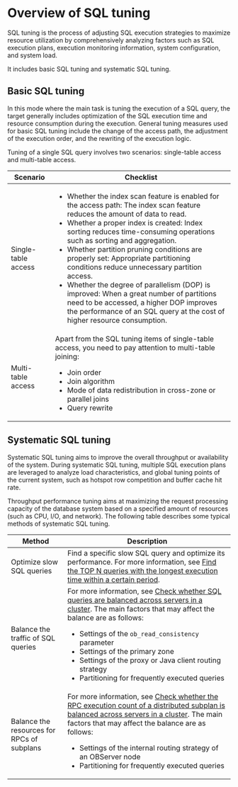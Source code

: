 # Overview of SQL tuning

SQL tuning is the process of adjusting SQL execution strategies to maximize resource utilization by comprehensively analyzing factors such as SQL execution plans, execution monitoring information, system configuration, and system load.

It includes basic SQL tuning and systematic SQL tuning.

## Basic SQL tuning

In this mode where the main task is tuning the execution of a SQL query, the target generally includes optimization of the SQL execution time and resource consumption during the execution. General tuning measures used for basic SQL tuning include the change of the access path, the adjustment of the execution order, and the rewriting of the execution logic.

Tuning of a single SQL query involves two scenarios: single-table access and multi-table access.

| **Scenario** | **Checklist** |
|--------|----------------------------|
| Single-table access | <ul><li> Whether the index scan feature is enabled for the access path:  The index scan feature reduces the amount of data to read. </li>   <li>Whether a proper index is created:  Index sorting reduces time-consuming operations such as sorting and aggregation. </li>   <li> Whether partition pruning conditions are properly set:  Appropriate partitioning conditions reduce unnecessary partition access. </li>   <li> Whether the degree of parallelism (DOP) is improved:  When a great number of partitions need to be accessed, a higher DOP improves the performance of an SQL query at the cost of higher resource consumption. </li></ul> |
| Multi-table access | Apart from the SQL tuning items of single-table access, you need to pay attention to multi-table joining: <ul><li> Join order</li>   <li> Join algorithm</li>   <li> Mode of data redistribution in cross-zone or parallel joins   <li> Query rewrite </li> </ul> |

## Systematic SQL tuning

Systematic SQL tuning aims to improve the overall throughput or availability of the system. During systematic SQL tuning, multiple SQL execution plans are leveraged to analyze load characteristics, and global tuning points of the current system, such as hotspot row competition and buffer cache hit rate.

Throughput performance tuning aims at maximizing the request processing capacity of the database system based on a specified amount of resources (such as CPU, I/O, and network). The following table describes some typical methods of systematic SQL tuning.

| **Method** | **Description** |
|-------------------|-----------------------------|
| Optimize slow SQL queries | Find a specific slow SQL query and optimize its performance. For more information, see [Find the TOP N queries with the longest execution time within a certain period](300.monitor-sql-execution-performance/400.sql-performance-analysis-example/1000.query-the-top-n-requests-with-the-most-execution-time.md).  |
| Balance the traffic of SQL queries | For more information, see [Check whether SQL queries are balanced across servers in a cluster](300.monitor-sql-execution-performance/400.sql-performance-analysis-example/600.check-whether-the-sql-request-traffic-is-balanced.md). The main factors that may affect the balance are as follows: <ul><li> Settings of the `ob_read_consistency` parameter</li>   <li> Settings of the primary zone</li>   <li> Settings of the proxy or Java client routing strategy</li>   <li> Partitioning for frequently executed queries </li> |
| Balance the resources for RPCs of subplans | For more information, see [Check whether the RPC execution count of a distributed subplan is balanced across servers in a cluster](300.monitor-sql-execution-performance/400.sql-performance-analysis-example/1200.check-whether-the-number-of-distributed-rpc-executions-is-balanced.md). The main factors that may affect the balance are as follows: <ul><li> Settings of the internal routing strategy of an OBServer node</li>   <li> Partitioning for frequently executed queries  </li> |
